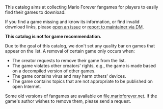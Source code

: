 This catalog aims at collecting Mario Forever fangames for players to easily find their games to download. 

If you find a game missing and know its information, or find invalid download links, please [open an issue](https://github.com/MarioForeverCommunity/download-site-next/issues/new/choose) or [report to maintainer via DM](discord://-/users/406048815460646912).

**This catalog is not for game recommendation.**

Due to the goal of this catalog, we don't set any quality bar on games that appear on the list. A removal of certain game only occurs when:

- The creator requests to remove their game from the list.
- The game violates other creators' rights, e.g., the game is made based on a decompiled version of other games.
- The game contains virus and may harm others' devices.
- The game contains topics that are not appropriate to be published on open Internet.

Some old versions of fangames are available on [file.marioforever.net](https://file.marioforever.net/mario-forever/games/). If the game's author wishes to remove them, please send a request.
